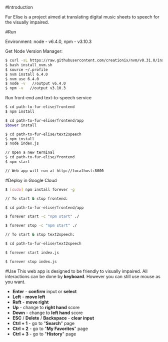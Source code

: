 #Introduction

Fur Elise is a project aimed at translating digital music sheets to speech for the visually impaired.

#Run

Environment: node - v6.4.0, npm  - v3.10.3

Get Node Version Manager: 

```sh
$ curl -sL https://raw.githubusercontent.com/creationix/nvm/v0.31.0/install.sh -o install_nvm.sh
$ bash install_nvm.sh
$ source ~/.profile
$ nvm install 6.4.0
$ nvm use 6.4.0
$ node -v   //output v6.4.0
$ npm -v   //output v3.10.3
```

Run front-end and text-to-speech service

```sh
$ cd path-to-fur-elise/frontend
$ npm install

$ cd path-to-fur-elise/frontend/app
$bower install

$ cd path-to-fur-elise/text2speech
$ npm install
$ node index.js

// Open a new terminal
$ cd path-to-fur-elise/frontend
$ npm start 

// Web app will run at http://localhost:8000
```
#Deploy in Google Cloud

```sh
$ [sudo] npm install forever -g

// To start & stop frontend:

$ cd path-to-fur-elise/frontend/app

$ forever start -c "npm start" ./

$ forever stop -c "npm start" ./

// To start & stop text2speech:

$ cd path-to-fur-elise/text2speech

$ forever start index.js

$ forever stop index.js

```

#Use
This web app is designed to be friendly to visually impaired. All interactions can be done by **keyboard**. However you can still use mouse as you want.

* **Enter** - **confirm** input or **select**
* **Left** - **move left**
* **Reft** - **move right**
* **Up** - change to **right hand** score
* **Down** - change to **left hand** score
* **ESC** / **Delete** / **Backspace** - **clear input**
* **Ctrl + 1** - go to "**Search**" page
* **Ctrl + 2** - go to "**My Favorites**" page
* **Ctrl + 3** - go to "**History**" page
